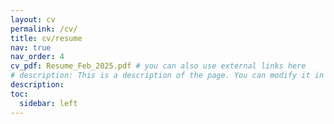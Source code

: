 ```yaml
---
layout: cv
permalink: /cv/
title: cv/resume
nav: true
nav_order: 4
cv_pdf: Resume_Feb_2025.pdf # you can also use external links here
# description: This is a description of the page. You can modify it in '_pages/cv.md'. You can also change or remove the top pdf download button.
description: 
toc:
  sidebar: left
---
```

